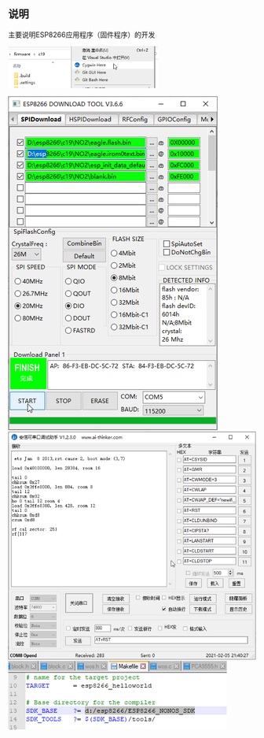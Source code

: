 
## 说明
主要说明ESP8266应用程序（固件程序）的开发


<a href="list.md"><img src="readme/210205212625.png" height="85" alt="ESP32" /> </a>

<img src="readme/210205213549.png" alt="ESP32" />
<img src="readme/210205214031.png" alt="ESP32" /> 
<img src="readme/210205215457.png" alt="ESP32" /> 
